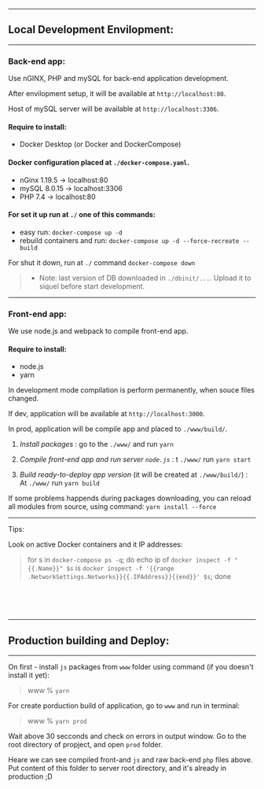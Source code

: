 ********************************

## Local Development Envilopment:

********************************

### Back-end app:

Use nGINX, PHP and mySQL for back-end application development.

After envilopment setup, it will be available at `http://localhost:80`.

Host of mySQL server will be available at `http://localhost:3306`.

#### Require to install:
* Docker Desktop (or Docker and DockerCompose)

#### Docker configuration placed at `./docker-compose.yaml`. 
* nGinx 1.19.5    -> localhost:80
* mySQL 8.0.15    -> localhost:3306
* PHP 7.4         -> localhost:80

#### For set it up run at `./` one of this commands:
* easy run: `docker-compose up -d`
* rebuild containers and run: `docker-compose up -d --force-recreate --build`

For shut it down, run at `./` command `docker-compose down`  

>* Note: last version of DB downloaded in `./dbinit/...`. Upload it to siquel before start development.

********************************

### Front-end app:

We use node.js and webpack to compile front-end app.

#### Require to install:
* node.js
* yarn

In development mode compilation is perform permanently, when souce files changed.

If dev, application will be available at `http://localhost:3000`.

In prod, application will be compile app and placed to `./www/build/`.

1. *Install packages* : go to the `./www/` and run `yarn`

2. *Compile front-end app and run server `node.js`* : t `./www/` run `yarn start`

3. *Build ready-to-deploy app version* (it will be created at `./www/build/`) : At `./www/` run `yarn build`

If some problems happends during packages downloading, you can reload all modules from source, using command: `yarn install --force`



********************************



Tips:

Look on active Docker containers and it IP addresses:
> for s in `docker-compose ps -q`; do echo ip of `docker inspect -f "{{.Name}}" $s` is `docker inspect -f '{{range .NetworkSettings.Networks}}{{.IPAddress}}{{end}}' $s`; done

<br/><br/><br/>
********************************

## Production building and Deploy:

********************************

On first - install `js` packages from `www` folder using command (if you doesn't install it yet):  

> www % `yarn` 

For create porduction build of application, go to `www` and run in terminal:  

> www % `yarn prod`  

Wait above 30 secconds and check on errors in output window. Go to the root directory of propject, and open `prod` folder.  

Heare we can see compiled front-and `js` and raw back-end `php` files above. Put content of this folder to server root directory, and it's already in production ;D
















